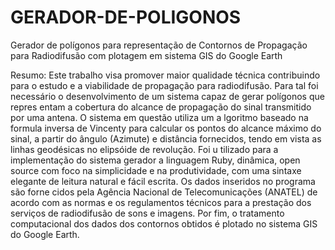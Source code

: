 GERADOR-DE-POLIGONOS
====================

Gerador de polígonos para representação de Contornos de Propagação para Radiodifusão com plotagem em sistema GIS do Google Earth

Resumo: Este trabalho visa promover maior qualidade técnica contribuindo para o estudo e a viabilidade de propagação 
para radiodifusão. Para tal foi necessário o desenvolvimento de um sistema capaz de gerar polígonos que repres
entam a cobertura do alcance de propagação do sinal transmitido por uma antena. O sistema em questão utiliza um a
lgoritmo baseado na formula inversa de Vincenty para calcular os pontos do alcance máximo do sinal, a partir do 
ângulo (Azimute) e distância fornecidos, tendo em vista as linhas geodésicas no elipsóide de revolução. Foi u
tilizado para a implementação do sistema gerador a linguagem Ruby, dinâmica, open source com foco na simplicidade e na 
produtividade, com uma sintaxe elegante de leitura natural e fácil escrita. Os dados inseridos no programa são forne
cidos pela Agência Nacional de Telecomunicações (ANATEL) de acordo com as normas e os regulamentos técnicos para a 
prestação dos serviços de radiodifusão de sons e imagens. Por fim, o tratamento computacional dos dados dos contornos 
obtidos é plotado no sistema GIS do Google Earth.
